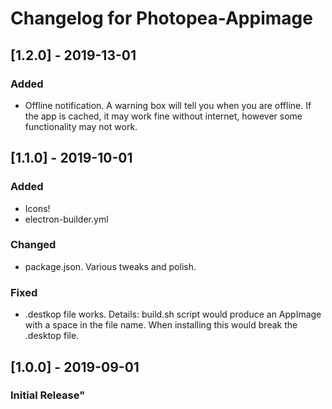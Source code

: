 # Changelog for Photopea-Appimage

## [1.2.0] - 2019-13-01

### Added
- Offline notification. A warning box will tell you when you are offline. If the app is cached, it may work fine without internet, however some functionality may not work. 

## [1.1.0] - 2019-10-01

### Added
- Icons!
- electron-builder.yml

### Changed
- package.json. Various tweaks and polish.

### Fixed
- .destkop file works. Details: build.sh script would produce an AppImage with a space in the file name. When installing this would break the .desktop file.

## [1.0.0] - 2019-09-01
### Initial Release"



